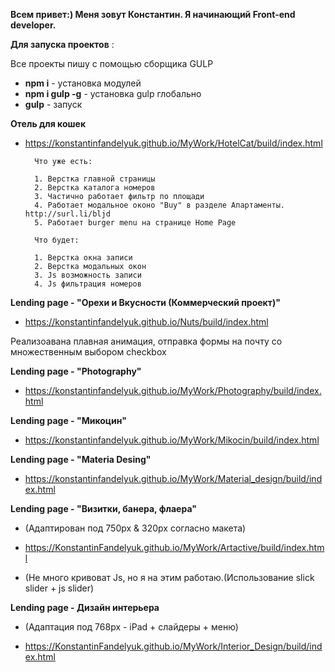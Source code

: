 **Всем привет:) Меня зовут Константин. Я начинающий Front-end developer.**

**Для запуска проектов** :

Все проекты пишу с помощью сборщика GULP

- **npm i** - установка модулей
- **npm i gulp -g** - установка gulp глобально
- **gulp** - запуск

**Отель для кошек**

- https://konstantinfandelyuk.github.io/MyWork/HotelCat/build/index.html

		Что уже есть:

		1. Верстка главной страницы
		2. Верстка каталога номеров
		3. Частично работает фильтр по площади
		4. Работает модальное оконо "Buy" в разделе Апартаменты. http://surl.li/bljd
		5. Работает burger menu на странице Home Page 

		Что будет:

		1. Верстка окна записи
		2. Верстка модальных окон
		3. Js возможность записи
		4. Js фильтрация номеров

**Lending page - "Орехи и Вкусности (Коммерческий проект)"**

- https://konstantinfandelyuk.github.io/Nuts/build/index.html

Реализоавана плавная анимация, отправка формы на почту со множественным выбором checkbox

**Lending page - "Photography"**

- https://konstantinfandelyuk.github.io/MyWork/Photography/build/index.html

**Lending page - "Микоцин"**

- https://konstantinfandelyuk.github.io/MyWork/Mikocin/build/index.html

**Lending page - "Materia Desing"**

- https://konstantinfandelyuk.github.io/MyWork/Material_design/build/index.html

**Lending page - "Визитки, банера, флаера"**

- (Адаптирован под 750px & 320px согласно макета)

- https://KonstantinFandelyuk.github.io/MyWork/Artactive/build/index.html

- (Не много кривоват Js, но я на этим работаю.(Использование slick slider + js slider)

**Lending page - Дизайн интерьера**

- (Адаптация под 768px - iPad + слайдеры + меню)

- https://KonstantinFandelyuk.github.io/MyWork/Interior_Design/build/index.html
